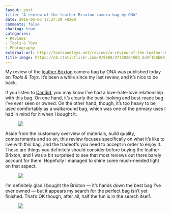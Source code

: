 ```yaml
---
layout: post
title: "A review of the leather Brixton camera bag by ONA"
date: 2016-05-03 17:27:29 +0200
comments: false
sharing: true
categories: 
- Reviews
- Tools & Toys
- Photography
external-url: http://toolsandtoys.net/reviews/a-review-of-the-leather-brixton-by-ona/
title-image: https://c8.staticflickr.com/9/8688/27730284503_da9f168b60_o.jpg
---
```


My review of the [leather Brixton](http://amzn.to/24mYgEK) camera bag by ONA was published today on _Tools & Toys_. It’s been a while since my last review, and it’s nice to be back.

If you listen to [Candid](http://www.candid.fm/4), you may know I’ve had a love-hate-love relationship with this bag. On one hand, it’s clearly the best-looking and best-made bag I’ve ever seen or owned. On the other hand, though, it’s too heavy to be used comfortably as a walkaround bag, which was one of the primary uses I had in mind for it when I bought it.

<figure class="full-width">
	<img src="https://farm8.staticflickr.com/7317/26769953356_a144044a8c_o.jpg"/>
</figure>

Aside from the customary overview of materials, build quality, compartments and so on, this review focuses specifically on what it’s like to live with this bag, and the tradeoffs you need to accept in order to enjoy it. These are things you definitely should consider before buying the leather Brixton, and I was a bit surprised to see that most reviews out there barely account for them. Hopefully I managed to shine some much-needed light on that aspect.

<figure class="full-width">
	<img src="https://farm8.staticflickr.com/7767/26727703391_0de4c3b02a_o.jpg"/>
</figure>

I’m definitely glad I bought the Brixton — it’s hands down the best bag I’ve ever owned — but it appears my search for the perfect bag isn’t yet finished. That’s OK though, after all, half the fun is in the search itself.

<figure class="full-width">
	<img src="https://farm8.staticflickr.com/7376/26794486865_fa1470c852_o.jpg"/>
</figure>